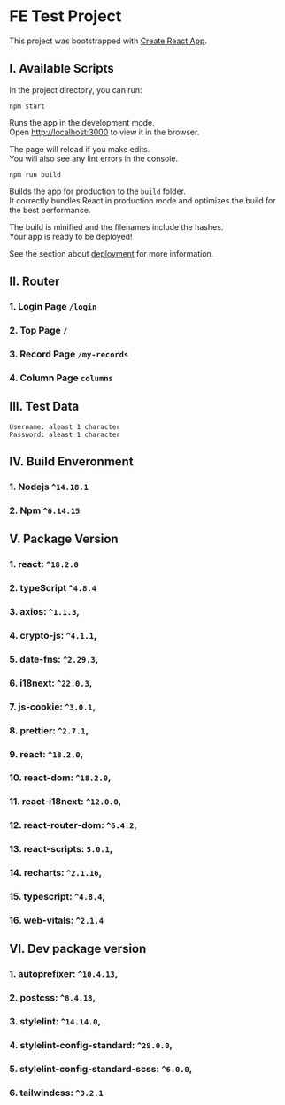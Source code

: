 # FE Test Project

This project was bootstrapped with [Create React App](https://github.com/facebook/create-react-app).

## I. Available Scripts

In the project directory, you can run:

```
npm start
```

Runs the app in the development mode.\
Open [http://localhost:3000](http://localhost:3000) to view it in the browser.

The page will reload if you make edits.\
You will also see any lint errors in the console.


```
npm run build
```

Builds the app for production to the `build` folder.\
It correctly bundles React in production mode and optimizes the build for the best performance.

The build is minified and the filenames include the hashes.\
Your app is ready to be deployed!

See the section about [deployment](https://facebook.github.io/create-react-app/docs/deployment) for more information.

## II. Router
### 1. Login Page `/login`
### 2. Top Page `/`
### 3. Record Page `/my-records`
### 4. Column Page `columns`

## III. Test Data
```
Username: aleast 1 character
Password: aleast 1 character
```

## IV. Build Enveronment
### 1. Nodejs `^14.18.1`
### 2. Npm `^6.14.15`

## V. Package Version
### 1. react: `^18.2.0`
### 2. typeScript `^4.8.4`
### 3. axios: `^1.1.3`,
### 4. crypto-js: `^4.1.1`,
### 5. date-fns: `^2.29.3`,
### 6. i18next: `^22.0.3`,
### 7. js-cookie: `^3.0.1`,
### 8. prettier: `^2.7.1`,
### 9. react: `^18.2.0`,
### 10. react-dom: `^18.2.0`,
### 11. react-i18next: `^12.0.0`,
### 12. react-router-dom: `^6.4.2`,
### 13. react-scripts: `5.0.1`,
### 14. recharts: `^2.1.16`,
### 15. typescript: `^4.8.4`,
### 16. web-vitals: `^2.1.4`

## VI. Dev package version
### 1. autoprefixer: `^10.4.13`,
### 2. postcss: `^8.4.18`,
### 3. stylelint: `^14.14.0`,
### 4. stylelint-config-standard: `^29.0.0`,
### 5. stylelint-config-standard-scss: `^6.0.0`,
### 6. tailwindcss: `^3.2.1`
